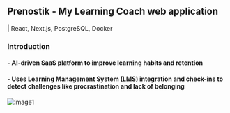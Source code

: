 ## Prenostik - My Learning Coach web application
| React, Next.js, PostgreSQL, Docker
### Introduction
#### - AI-driven SaaS platform to improve learning habits and retention
#### - Uses Learning Management System (LMS) integration and check-ins to detect challenges like procrastination and lack of belonging

![image1](https://github.com/user-attachments/assets/1970467c-1ad7-4eb8-a1d7-5603e2631560)
